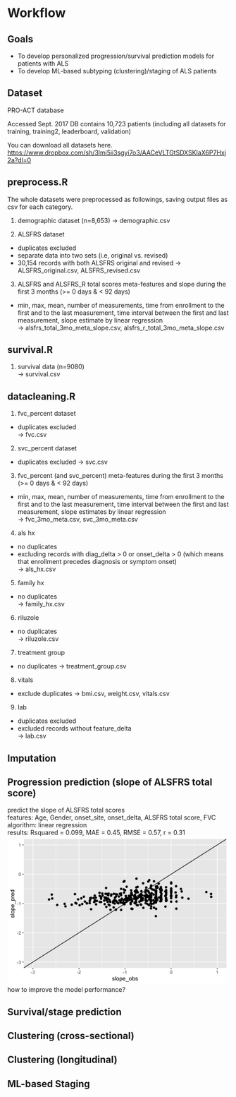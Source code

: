 # Workflow 

## Goals  
- To develop personalized progression/survival prediction models for patients with ALS   
- To develop ML-based subtyping (clustering)/staging of ALS patients  

## Dataset 
PRO-ACT database 

Accessed Sept. 2017 
DB contains 10,723 patients (including all datasets for training, training2, leaderboard, validation)

You can download all datasets here.      
https://www.dropbox.com/sh/3lmi5ii3sgyi7o3/AACeVLTGtSDXSKIaX6P7Hxj2a?dl=0

## preprocess.R

The whole datasets were preprocessed as followings, saving output files as csv for each category.    

1. demographic dataset (n=8,653) 
-> demographic.csv 

2. ALSFRS dataset 
- duplicates excluded   
- separate data into two sets (i.e, original vs. revised)   
- 30,154 records with both ALSFRS original and revised 
-> ALSFRS_original.csv, ALSFRS_revised.csv  

3. ALSFRS and ALSFRS_R total scores meta-features and slope during the first 3 months (>= 0 days & < 92 days)
- min, max, mean, number of measurements, time from enrollment to the first and to the last measurement, time interval between the first and last measurement, slope estimate by linear regression   
-> alsfrs_total_3mo_meta_slope.csv, alsfrs_r_total_3mo_meta_slope.csv

## survival.R
1. survival data (n=9080)   
-> survival.csv 

## datacleaning.R
1. fvc_percent dataset  
- duplicates excluded    
-> fvc.csv   

2. svc_percent dataset 
- duplicates excluded 
-> svc.csv 

3. fvc_percent (and svc_percent) meta-features during the first 3 months (>= 0 days & < 92 days) 
- min, max, mean, number of measurements, time from enrollment to the first and to the last measurement, time interval between the first and last measurement, slope estimates by linear regression   
-> fvc_3mo_meta.csv, svc_3mo_meta.csv   

4. als hx   
- no duplicates   
- excluding records with diag_delta > 0 or onset_delta > 0 (which means that enrollment precedes diagnosis or symptom onset)  
-> als_hx.csv 

5. family hx 
- no duplicates   
-> family_hx.csv 

6. riluzole 
- no duplicates  
-> riluzole.csv

7. treatment group
- no duplicates
-> treatment_group.csv

8. vitals 
- exclude duplicates 
-> bmi.csv, weight.csv, vitals.csv 

9. lab  
- duplicates excluded   
- excluded records without feature_delta  
-> lab.csv 

## Imputation

## Progression prediction (slope of ALSFRS total score)
predict the slope of ALSFRS total scores    
features: Age, Gender, onset_site, onset_delta, ALSFRS total score, FVC     
algorithm: linear regression   
results: Rsquared = 0.099, MAE = 0.45, RMSE = 0.57, r = 0.31   
![scatter_plot_slope_obs_pred_lm](/images/slope_obs_pred_lm.png)   
how to improve the model performance?    


## Survival/stage prediction 

## Clustering (cross-sectional)

## Clustering (longitudinal)  

## ML-based Staging  




